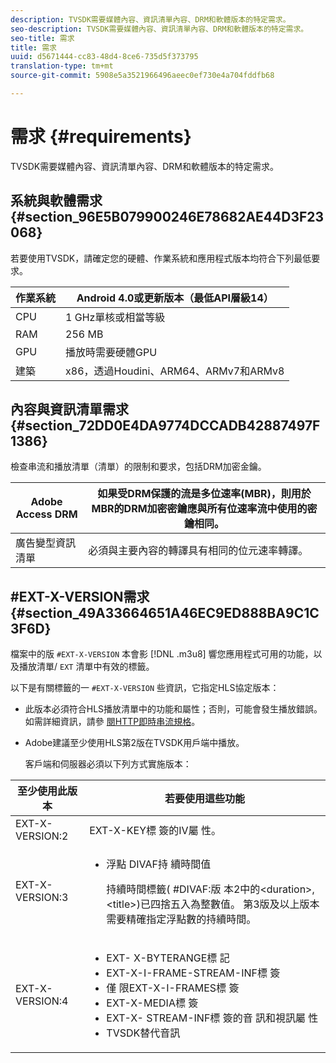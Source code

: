 ```yaml
---
description: TVSDK需要媒體內容、資訊清單內容、DRM和軟體版本的特定需求。
seo-description: TVSDK需要媒體內容、資訊清單內容、DRM和軟體版本的特定需求。
seo-title: 需求
title: 需求
uuid: d5671444-cc83-48d4-8ce6-735d5f373795
translation-type: tm+mt
source-git-commit: 5908e5a3521966496aeec0ef730e4a704fddfb68

---
```



# 需求 {#requirements}

TVSDK需要媒體內容、資訊清單內容、DRM和軟體版本的特定需求。

## 系統與軟體需求 {#section_96E5B079900246E78682AE44D3F23068}

若要使用TVSDK，請確定您的硬體、作業系統和應用程式版本均符合下列最低要求。

| 作業系統 | Android 4.0或更新版本（最低API層級14） |
|---|---|
| CPU | 1 GHz單核或相當等級 |
| RAM | 256 MB |
| GPU | 播放時需要硬體GPU |
| 建築 | x86，透過Houdini、ARM64、ARMv7和ARMv8 |

## 內容與資訊清單需求 {#section_72DD0E4DA9774DCCADB42887497F1386}

檢查串流和播放清單（清單）的限制和要求，包括DRM加密金鑰。

| Adobe Access DRM | 如果受DRM保護的流是多位速率(MBR)，則用於MBR的DRM加密密鑰應與所有位速率流中使用的密鑰相同。 |
|---|---|
| 廣告變型資訊清單 | 必須與主要內容的轉譯具有相同的位元速率轉譯。 |

## #EXT-X-VERSION需求 {#section_49A33664651A46EC9ED888BA9C1C3F6D}

檔案中的版 `#EXT-X-VERSION` 本會影 [!DNL .m3u8] 響您應用程式可用的功能，以及播放清單/ `EXT` 清單中有效的標籤。

以下是有關標籤的一 `#EXT-X-VERSION` 些資訊，它指定HLS協定版本：

* 此版本必須符合HLS播放清單中的功能和屬性；否則，可能會發生播放錯誤。 如需詳細資訊，請參 [閱HTTP即時串流規格](https://datatracker.ietf.org/doc/draft-pantos-http-live-streaming/?include_text=1)。
* Adobe建議至少使用HLS第2版在TVSDK用戶端中播放。

   客戶端和伺服器必須以下列方式實施版本：

<table frame="all" colsep="1" rowsep="1" id="table_62EB98EDD9DE49EC84CB1C7D59BC40E6"> 
 <thead> 
  <tr rowsep="1"> 
   <th colname="1" class="entry"> 至少使用此版本 </th> 
   <th colname="2" class="entry"> 若要使用這些功能 </th> 
  </tr> 
 </thead>
 <tbody> 
  <tr rowsep="1"> 
   <td colname="1"> <span class="codeph"> EXT-X-VERSION:2 </span> </td> 
   <td colname="2"> EXT-X-KEY標 <span class="codeph"> 簽的IV屬 </span> 性。 </td> 
  </tr> 
  <tr rowsep="1"> 
   <td colname="1"> <span class="codeph"> EXT-X-VERSION:3 </span> </td> 
   <td colname="2"> 
    <ul id="ul_C9500D3F934848639C204BF248F139FF"> 
     <li id="li_535A7E3FABCB46FE872A7EA5DE2A1784">浮點 <span class="codeph"> DIVAF持 </span> 續時間值 <p>持續時間標籤( <span class="codeph"> #DIVAF:版 </span>本2中的&lt;duration&gt;,&lt;title&gt;)已四捨五入為整數值。 第3版及以上版本需要精確指定浮點數的持續時間。 </p> </li> 
    </ul> </td> 
  </tr> 
  <tr rowsep="0"> 
   <td colname="1"> <span class="codeph"> EXT-X-VERSION:4 </span> </td> 
   <td colname="2"> 
    <ul id="ul_3355A6CBBE2141DDB92660BB4B604D70"> 
     <li id="li_5E73D41AF6DC4CEE88D6C029FFCFC350">EXT- <span class="codeph"> X-BYTERANGE標 </span> 記 </li> 
     <li id="li_BF5141F516F749E5890860D487EB5287"><span class="codeph"> EXT-X-I-FRAME-STREAM-INF標 </span> 簽 </li> 
     <li id="li_E0D399A13812499B94107CDE62998EE9">僅 <span class="codeph"> 限EXT-X-I-FRAMES標 </span> 簽 </li> 
     <li id="li_A7783AFF99854EFBBAECD2967E4CBF2B"><span class="codeph"> EXT-X-MEDIA標 </span> 簽 </li> 
     <li id="li_15AE652F33C1454AA90DDC65E7D6C2FD">EXT-X- <span class="codeph"> STREAM-INF標 </span> 簽的音 <span class="codeph"> 訊和視訊屬 </span><span class="codeph"></span> 性 </li> 
     <li id="li_DB2A7847D5884F6E91FD9E78101FBCA5">TVSDK替代音訊 </li> 
    </ul> </td> 
  </tr> 
 </tbody> 
</table>


